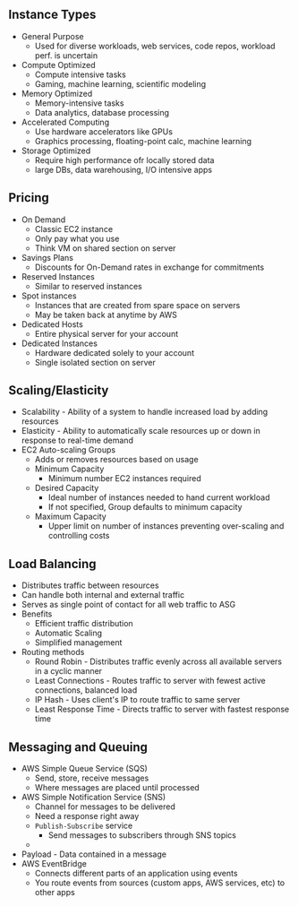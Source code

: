 ## Instance Types
- General Purpose
	- Used for diverse workloads, web services, code repos, workload perf. is uncertain
- Compute Optimized
	- Compute intensive tasks
	- Gaming, machine learning, scientific modeling
- Memory Optimized
	- Memory-intensive tasks
	- Data analytics, database processing
- Accelerated Computing
	- Use hardware accelerators like GPUs
	- Graphics processing, floating-point calc, machine learning
- Storage Optimized
	- Require high performance ofr locally stored data
	- large DBs, data warehousing, I/O intensive apps

## Pricing
- On Demand
	- Classic EC2 instance
	- Only pay what you use
	- Think VM on shared section on server
- Savings Plans
	- Discounts for On-Demand rates in exchange for commitments
- Reserved Instances
	- Similar to reserved instances
- Spot instances
	- Instances that are created from spare space on servers
	- May be taken back at anytime by AWS
- Dedicated Hosts
	- Entire physical server for your account
- Dedicated Instances
	- Hardware dedicated solely to your account
	- Single isolated section on server

## Scaling/Elasticity
- Scalability - Ability of a system to handle increased load by adding resources
- Elasticity - Ability to automatically scale resources up or down in response to real-time demand
- EC2 Auto-scaling Groups
	- Adds or removes resources based on usage
	- Minimum Capacity
		- Minimum number EC2 instances required
	- Desired Capacity
		- Ideal number of instances needed to hand current workload
		- If not specified, Group defaults to minimum capacity
	- Maximum Capacity
		- Upper limit on number of instances preventing over-scaling and controlling costs

## Load Balancing
- Distributes traffic between resources
- Can handle both internal and external traffic
- Serves as single point of contact for all web traffic to ASG
- Benefits
	- Efficient traffic distribution
	- Automatic Scaling
	- Simplified management
- Routing methods
	- Round Robin - Distributes traffic evenly across all available servers in a cyclic manner
	- Least Connections - Routes traffic to server with fewest active connections, balanced load
	- IP Hash - Uses client's IP to route traffic to same server
	- Least Response Time - Directs traffic to server with fastest response time

## Messaging and Queuing
- AWS Simple Queue Service (SQS)
	- Send, store, receive messages
	- Where messages are placed until processed
- AWS Simple Notification Service (SNS)
	- Channel for messages to be delivered
	- Need a response right away
	- `Publish-Subscribe` service
		- Send messages to subscribers through SNS topics
	- 
- Payload - Data contained in a message
- AWS EventBridge
	- Connects different parts of an application using events
	- You route events from sources (custom apps, AWS services, etc) to other apps
